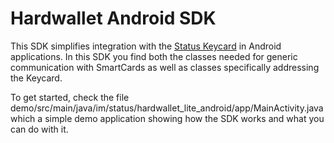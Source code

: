 # Hardwallet Android SDK

This SDK simplifies integration with the [Status Keycard](https://github.com/status-im/hardware-wallet) in Android
applications. In this SDK you find both the classes needed for generic communication with SmartCards as well as classes
specifically addressing the Keycard.

To get started, check the file demo/src/main/java/im/status/hardwallet_lite_android/app/MainActivity.java which a simple
demo application showing how the SDK works and what you can do with it.